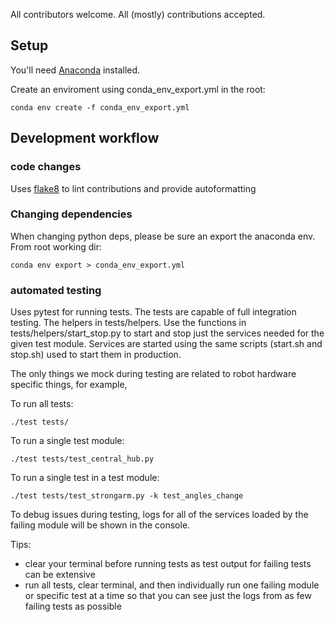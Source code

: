 All contributors welcome.  All (mostly) contributions accepted.

## Setup

You'll need [Anaconda](https://docs.anaconda.com/anaconda/install/) installed.

Create an enviroment using conda_env_export.yml in the root:
```
conda env create -f conda_env_export.yml
```

## Development workflow

### code changes

Uses [flake8](https://flake8.pycqa.org/en/latest/) to lint contributions and provide autoformatting

### Changing dependencies

When changing python deps, please be sure an export the anaconda env.  From root working dir:
```
conda env export > conda_env_export.yml
```

### automated testing

Uses pytest for running tests.   The tests are capable of full integration testing.  The helpers in tests/helpers.  Use the functions in tests/helpers/start_stop.py to start and stop just the services needed for the given test module.   Services are started using the same scripts (start.sh and stop.sh) used to start them in production.

The only things we mock during testing are related to robot hardware specific things, for example,

To run all tests:
```
./test tests/
```

To run a single test module:
```
./test tests/test_central_hub.py
```

To run a single test in a test module:
```
./test tests/test_strongarm.py -k test_angles_change
```


To debug issues during testing, logs for all of the services loaded by the failing module will be shown in the console.

Tips:
 - clear your terminal before running tests as test output for failing tests can be extensive
 - run all tests, clear terminal, and then individually run one failing module or specific test at a time so that you can see just the logs from as few failing tests as possible